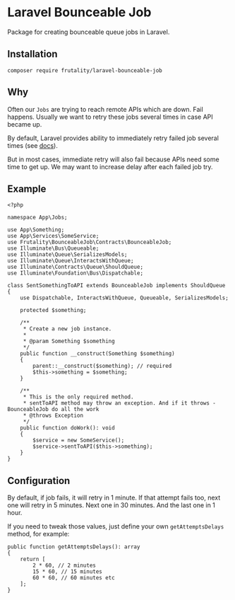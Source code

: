 # Laravel Bounceable Job
Package for creating bounceable queue jobs in Laravel.

## Installation
`composer require frutality/laravel-bounceable-job`

## Why
Often our `Jobs` are trying to reach remote APIs which are down. Fail happens. Usually we want to retry these jobs several times in case API became up.

By default, Laravel provides ability to immediately retry failed job several times (see [docs](https://laravel.com/docs/5.6/queues#max-job-attempts-and-timeout)).

But in most cases, immediate retry will also fail because APIs need some time to get up. We may want to increase delay after each failed job try.

## Example
```
<?php

namespace App\Jobs;

use App\Something;
use App\Services\SomeService;
use Frutality\BounceableJob\Contracts\BounceableJob;
use Illuminate\Bus\Queueable;
use Illuminate\Queue\SerializesModels;
use Illuminate\Queue\InteractsWithQueue;
use Illuminate\Contracts\Queue\ShouldQueue;
use Illuminate\Foundation\Bus\Dispatchable;

class SentSomethingToAPI extends BounceableJob implements ShouldQueue
{
    use Dispatchable, InteractsWithQueue, Queueable, SerializesModels;
    
    protected $something;
    
    /**
     * Create a new job instance.
     *
     * @param Something $something
     */
    public function __construct(Something $something)
    {
        parent::__construct($something); // required
        $this->something = $something;
    }
    
    /**
     * This is the only required method. 
     * sentToAPI method may throw an exception. And if it throws - BounceableJob do all the work
     * @throws Exception
     */
    public function doWork(): void
    {
        $service = new SomeService();
        $service->sentToAPI($this->something);
    }
}

``` 

## Configuration
By default, if job fails, it will retry in 1 minute. If that attempt fails too, next one will retry in 5 minutes. Next one in 30 minutes. And the last one in 1 hour.

If you need to tweak those values, just define your own `getAttemptsDelays` method, for example:

```
public function getAttemptsDelays(): array
{
    return [
        2 * 60, // 2 minutes
        15 * 60, // 15 minutes
        60 * 60, // 60 minutes etc
    ];
}
```
